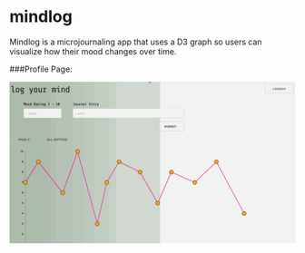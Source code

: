 # mindlog

Mindlog is a microjournaling app that uses a D3 graph so users can visualize how their mood changes over time.


###Profile Page:

![](/README_images/mindlog.gif)
